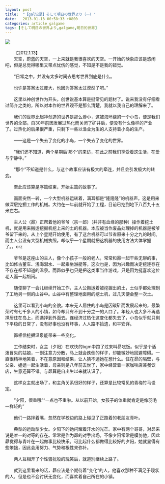 ```yaml
---
layout: post
title:  "【gal记录】そして明日の世界より（一）"
date:   2013-01-13 00:58:33 +0800
categories: article galgame
tags: [そして明日の世界より,galgame,明日的世界]
---
```

<img src="{{ site.post_image_directory }}/2013-01-13-sositeasitanosekaiyori-1-1.jpg" >
<!-- more -->
<article style="text-indent:2em;">
<div><br>
<div>【2012.1.13】</div>
<div>
天空，蔚蓝的天空，一上来就是我很喜欢的天空。一开始的映象应该是悠闲吧，但是总觉得哪里又带点忧伤的感觉，不知是不是我的错觉。</div>
<div><span ><br></span></div>
<div><span >“日常之中，并没有太多时间去思考世界到底是什么。</span></div>
<div><br></div>
<div>也许是答案太过庞大，也因为答案太过漠然了吧。”</div>
<div><br></div>
<div>
这里以神创世作为开头，创世说基本算是挺常见的题材了。说来我没有仔细看过简介之类的，所以对本作的世界观不是那么清楚，我就以我自己的理解来了。</div>
<div><br></div>
<div>
我们的世界比起神创造的世界是那么渺小，这被海环绕的一个小岛，便是我们世界的全部。自30年前因发展过热化而关闭了矿井后，便没有什么像样的产业了。过热化的后果很严重，只剩下一些以渔业为生的人支持着小岛的生产。</div>
<div><br></div>
<div>——这是一个失去了变化的小岛，一个失去了变化的世界。</div>
</div>
<div><br></div>
<div>
“我们还不知道，两个星期后‘那个’的来访，在此之前我们享受着这生活，在爱与宁静中。”</div>
<div><br></div>
<div>
“那个”不知道是什么，与这个故事应该有极大的牵连，并且会引发极大的转变。</div>
<div><br></div>
<div>至此应该算是序篇结束，开始主篇的故事了。</div>
<div><br></div>
<div><span >画面突然一转，一个大型机器运转着，满耳都是“隆隆隆”的机器声。这是用来做深层挖掘工作的机械。大约在一年前就开始了工程，目前已挖到地下八百九十五米左右。</span></div>
<div><br></div>
<div>
主人公（昴）正帮着他的爷爷（宗一郎）（并非有血缘的那种）操作着挖土机，就是用来搬运挖掘机挖上来的土的机器。本应被当作废品处理掉的机器是被爷爷留下来的，从上个星期开始使用，有了这台机器可以节省原来十分之九的时间。而主人公没有大型机械执照，却似乎一个星期就把这机器的使用方法大体掌握了。。orz</div>
<div><br></div>
<div><span >爷爷是这座山的主人，像个小孩子一般的老人，常常和昴一起干些无聊的事，比如修古董车、浅海潜水、一起乘坐游艇等，这次也是，因为兴趣而决定挖连存在不存在都不知道的温泉。而昴似乎也只是把这类事当作游戏，只是因为挺喜欢这位老人而一起胡闹。</span></div>
<div><br></div>
<div><span >随便聊了一会儿继续开始工作，主人公搬运着被挖掘出的土，土似乎都处理到了工地另一侧的山谷中。山谷中有整理地面用的挖土机，过几天便会整一次土。</span></div>
<div><br></div>
<div>
这里可以看到小岛的全貌。本来无人居住的小岛是因碳矿而发展起来的，最繁荣时有七千多人的小镇，如今却只有不到十分之一的人口了。年轻人也大多不再选择居住在岛上，而选择到外面去。连经济过热化这变化都失去了，小岛似乎就只剩下平稳的日常了，没有好事也没有坏事，人人路不拾遗，和平安详。</div>
<div><br></div>
<div>昴相信挖掘温泉能带来一些变化。</div>
<div><br></div>
<div><span >工作结束时，女主（夕阳）在欢快的bgm中跑了过来叫昴吃饭。似乎是个活泼冒失的姑娘，一副注意力分散，马上就会跌倒的样子，却能微妙地回避障碍。一直很精神地笑着，不在意原因和结果，让人猜不透她在想什么。住在昴的隔壁，与父亲、姐姐一起生活着，母亲则是八年前去世了，家中经营着一家咖啡店兼餐饮店，生意还算不错。与昴算是自出生以来就认识了。</span></div>
<div><br></div>
<div>
这样女主就出场了，和主角关系很好的样子，还算是比较常见的青梅竹马设定。</div>
<div><br></div>
<div><span >“夕阳，很重哦”“一点也不重啦。从以前开始，女孩子的体重就肯定是像羽毛一样轻的”</span></div>
<div><br></div>
<div>他们一路拌着嘴，忽然在学校边的路上碰见了正跑着的老朋友青叶。</div>
<div><br></div>
<div><span >典型的运动型少女。夕阳下的她闪耀着汗水的光芒。家中有两个哥哥，对昴来说是唯一的对等的存在。常常是作为昴的对手出场，不像夕阳常常是模仿他，因此昴觉得与青叶在一起做事比较快乐。可比起什么都做得比较好的夕阳，她就显得有些笨拙，因此会用努力、气势和根性来弥补。</span></div>
<div><br></div>
<div>两人互相开了个性骚扰般的玩笑后，就道别继续上路了。</div>
<div><br></div>
<div>
就到这里看来的话，昴应该是个期待着“变化”的人，他喜欢那种不满足于现状的人，但是也不会讨厌无变化，而喜欢着自己所在的小镇。</div>
</article>